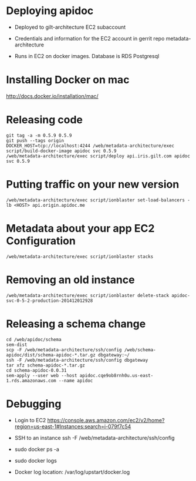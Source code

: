 Deploying apidoc
================

 - Deployed to gilt-architecture EC2 subaccount

 - Credentials and information for the EC2 account in gerrit repo
   metadata-architecture

 - Runs in EC2 on docker images. Database is RDS Postgresql

Installing Docker on mac
========================

  http://docs.docker.io/installation/mac/

Releasing code
==============

    git tag -a -m 0.5.9 0.5.9
    git push --tags origin
    DOCKER_HOST=tcp://localhost:4244 /web/metadata-architecture/exec script/build-docker-image apidoc svc 0.5.9
    /web/metadata-architecture/exec script/deploy api.iris.gilt.com apidoc svc 0.5.9

Putting traffic on your new version
===================================

    /web/metadata-architecture/exec script/ionblaster set-load-balancers -lb <HOST> api.origin.apidoc.me

Metadata about your app EC2 Configuration
=========================================

    /web/metadata-architecture/exec script/ionblaster stacks

Removing an old instance
========================

    /web/metadata-architecture/exec script/ionblaster delete-stack apidoc-svc-0-5-2-production-201412012928

Releasing a schema change
=========================

    cd /web/apidoc/schema
    sem-dist
    scp -F /web/metadata-architecture/ssh/config /web/schema-apidoc/dist/schema-apidoc-*.tar.gz dbgateway:~/
    ssh -F /web/metadata-architecture/ssh/config dbgateway
    tar xfz schema-apidoc-*.tar.gz
    cd schema-apidoc-0.0.31
    sem-apply --user web --host apidoc.cqe9ob8rnh0u.us-east-1.rds.amazonaws.com --name apidoc

Debugging
=========

 - Login to EC2 https://console.aws.amazon.com/ec2/v2/home?region=us-east-1#Instances:search=i-079f7c54

 - SSH to an instance
   ssh -F /web/metadata-architecture/ssh/config <EC2 Hostname>

 - sudo docker ps -a

 - sudo docker logs <container id>

 - Docker log location: /var/log/upstart/docker.log







